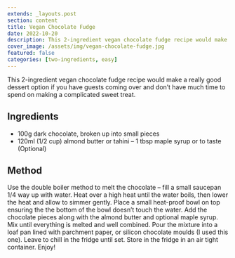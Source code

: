 ```yaml
---
extends: _layouts.post
section: content
title: Vegan Chocolate Fudge
date: 2022-10-20
description: This 2-ingredient vegan chocolate fudge recipe would make a really good dessert option if you have guests coming over and don’t have much time to spend on making a complicated sweet treat.
cover_image: /assets/img/vegan-chocolate-fudge.jpg
featured: false
categories: [two-ingredients, easy]
---
```


This 2-ingredient vegan chocolate fudge recipe would make a really good dessert option if you have guests coming over and don’t have much time to spend on making a complicated sweet treat.

## Ingredients
- 100g dark chocolate, broken up into small pieces
- 120ml (1/2 cup) almond butter or tahini
– 1 tbsp maple syrup or to taste (Optional)

## Method
Use the double boiler method to melt the chocolate – fill a small saucepan 1/4 way up with water. Heat over a high heat until the water boils, then lower the heat and allow to simmer gently. Place a small heat-proof bowl on top ensuring the the bottom of the bowl doesn’t touch the water. Add the chocolate pieces along with the almond butter and optional maple syrup. Mix until everything is melted and well combined.
Pour the mixture into a loaf pan lined with parchment paper, or silicon chocolate moulds (I used this one).
Leave to chill in the fridge until set. 
Store in the fridge in an air tight container. 
Enjoy! 
